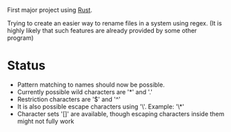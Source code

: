 First major project using [Rust](https://www.rust-lang.org/en-US/index.html).

Trying to create an easier way to rename files in a system using regex.
(It is highly likely that such features are already provided by some other program)

# Status

* Pattern matching to names should now be possible.
* Currently possible wild characters are '*' and '.'
* Restriction characters are '$' and '^'
* It is also possible escape characters using '\\'. Example: '\\*'
* Character sets '[<set>]' are available, though escaping characters inside them might not fully work
